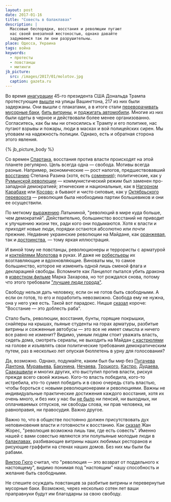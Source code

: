 ```yaml
---
layout: post
date: 2017-01-16
title: "Совесть в балаклавах"
description: |
  Массовые беспорядки, восстания и революции пугают
  нас своей внезапной жестокостью, однако давайте
  задумаемся так ли они разрушительны.
place: Одесса, Украина
tags: война
keywords:
  - протесты
  - повстанцы
  - митинги
jb_picture:
  src: /images/2017/01/molotov.jpg
  caption: gazeta.ru
---
```


Во время
[инагурации](http://korrespondent.net/world/3803721-tramp-prynial-prysiahu-prezydenta-ssha)
45-го президента США Дональда Трампа протестующие
[вышли](http://korrespondent.net/world/3803826-protesty-protyv-trampa-bolee-200-chelovek-arestovany)
на улицы Вашингтона, 217 из них были задержаны. Они вышли с плакатами, а в итоге стали
[переворачивать мусорные баки](http://obozrevatel.com/abroad/23918-aktsii-protiv-trampa-v-vashingtone-protestuyuschie-pereshli-k-pogromam.htm),
[бить витрины](http://www.rbc.ru/politics/20/01/2017/588230a39a794767fc391669),
и [поджигать автомобили](http://www.ntv.ru/novosti/1748477/). Многие из них были одеты
в черное и действовали более менее организованно. Согласитесь, как бы мы ни относились к
Трампу и его политике, нас пугают взрывы и пожары, люди в масках и вой полицейских
сирен. Мы уповаем на надежность полиции. Однако, есть и обратная сторона этого
явления.

{% jb_picture_body %}

<!--more-->

Со времен [Спартака](https://ru.wikipedia.org/wiki/%D0%92%D0%BE%D1%81%D1%81%D1%82%D0%B0%D0%BD%D0%B8%D0%B5_%D0%A1%D0%BF%D0%B0%D1%80%D1%82%D0%B0%D0%BA%D0%B0),
восстания против власти происходят на этой планете регулярно. Цель всегда
одна &mdash; свобода. Мотивы всегда разные. Например,
экономические &mdash;
рост налогов, предшествовавший
[восстанию](https://ru.wikipedia.org/wiki/%D0%92%D0%BE%D1%81%D1%81%D1%82%D0%B0%D0%BD%D0%B8%D0%B5_%D0%BF%D0%BE%D0%B4_%D0%BF%D1%80%D0%B5%D0%B4%D0%B2%D0%BE%D0%B4%D0%B8%D1%82%D0%B5%D0%BB%D1%8C%D1%81%D1%82%D0%B2%D0%BE%D0%BC_%D0%A1%D1%82%D0%B5%D0%BF%D0%B0%D0%BD%D0%B0_%D0%A0%D0%B0%D0%B7%D0%B8%D0%BD%D0%B0)
Степана Разина
(хотя, есть [сомнения](http://ruspravda.info/Stepan-Razin-vosstanie-ili-voyna-s-zahvatchikami-142.html));
политические, как у
[Румынской революции](https://ru.wikipedia.org/wiki/%D0%A0%D1%83%D0%BC%D1%8B%D0%BD%D1%81%D0%BA%D0%B0%D1%8F_%D1%80%D0%B5%D0%B2%D0%BE%D0%BB%D1%8E%D1%86%D0%B8%D1%8F_%281989%29) &mdash;
коммунистический режим был заменен про-западной демократией;
этнические и национальные, как в
[Нагорном Карабахе](https://ru.wikipedia.org/wiki/%D0%9A%D0%B0%D1%80%D0%B0%D0%B1%D0%B0%D1%85%D1%81%D0%BA%D0%B8%D0%B9_%D0%BA%D0%BE%D0%BD%D1%84%D0%BB%D0%B8%D0%BA%D1%82)
или [Косово](https://ru.wikipedia.org/wiki/%D0%A0%D0%B0%D1%81%D0%BF%D0%B0%D0%B4_%D0%AE%D0%B3%D0%BE%D1%81%D0%BB%D0%B0%D0%B2%D0%B8%D0%B8);
а бывают и чисто силовые, как у
[Октябрьского переворота](https://ru.wikipedia.org/wiki/%D0%9E%D0%BA%D1%82%D1%8F%D0%B1%D1%80%D1%8C%D1%81%D0%BA%D0%B0%D1%8F_%D1%80%D0%B5%D0%B2%D0%BE%D0%BB%D1%8E%D1%86%D0%B8%D1%8F)
&mdash; революция была необходима партии большевиков и они ее осуществили.

По меткому [выражению](https://www.gazeta.ru/column/latynina/3815190.shtml)
Латыниной, "революций в мире куда больше, чем демократий". Действительно, большинство
восстаний не приводит к улучшению жизни тех, ради кого они подымаются. Хотя
к власти и приходят новые люди, порядки остаются абсолютно или _почти_ прежние.
Недавние украинские революции на Майдане, как [оранжевая](https://ru.wikipedia.org/wiki/%D0%9E%D1%80%D0%B0%D0%BD%D0%B6%D0%B5%D0%B2%D0%B0%D1%8F_%D1%80%D0%B5%D0%B2%D0%BE%D0%BB%D1%8E%D1%86%D0%B8%D1%8F),
так и [достоинства](https://ru.wikipedia.org/wiki/%D0%95%D0%B2%D1%80%D0%BE%D0%BC%D0%B0%D0%B9%D0%B4%D0%B0%D0%BD),
&mdash; тому яркая иллюстрация.

И виной тому не повстанцы, революционеры и террористы с арматурой
и [коктейлями Молотова](http://nbnews.com.ua/ua/news/111217/) в руках. И даже не
[робеспьеры](https://ru.wikipedia.org/wiki/%D0%A0%D0%BE%D0%B1%D0%B5%D1%81%D0%BF%D1%8C%D0%B5%D1%80,_%D0%9C%D0%B0%D0%BA%D1%81%D0%B8%D0%BC%D0%B8%D0%BB%D0%B8%D0%B0%D0%BD)
их возглавляющие и вдохновляющие. Виноваты мы, то самое большинство, которое
не изменить одной лишь сменой флага и декларацией свободы. Вспомните
как Ланцелот пытался убить дракона в [известном фильме](https://ru.wikipedia.org/wiki/%D0%A3%D0%B1%D0%B8%D1%82%D1%8C_%D0%B4%D1%80%D0%B0%D0%BA%D0%BE%D0%BD%D0%B0)
Марка Захарова, но тот рождался снова, потому что этого требовали
["лучшие люди города"](https://ru.wikiquote.org/wiki/%D0%A3%D0%B1%D0%B8%D1%82%D1%8C_%D0%B4%D1%80%D0%B0%D0%BA%D0%BE%D0%BD%D0%B0_%28%D1%84%D0%B8%D0%BB%D1%8C%D0%BC%29).

Свободу нельзя дать человеку, если он не готов быть свободными. А если он
готов, то его и поработить невозможно. Свобода ему не нужна, она у него
уже есть. Такой вот парадокс. Ницше
[сказал](http://nitshe.ru/zara2-10.html) короче:
"Восстание &mdash; это доблесть раба".

Стало быть, революции, восстания, бунты, горящие покрышки, снайперы
на крышах, пьяные студенты на горах арматуры, разбитые витрины
и сожженные автобусы &mdash; это все не имеет смысла и ничего все равно
не изменит? Видимо, умным людям стоит уважать власть, сидеть дома, смотреть сериалы,
не выходить на Майдан [с кастрюлями](http://gazeta.ua/ru/articles/kiev-life/_kastryuli-vedra-kotelki-kak-na-majdane-prinimayut-novyj-zakon/537085)
на голове и изъявлять свои политические требования демократическим путем,
раз в несколько лет опуская бюллетень в урну для голосования?

Да, возможно. Однако, подумайте, каким был бы мир без
[Пугачева](https://ru.wikipedia.org/wiki/%D0%9F%D1%83%D0%B3%D0%B0%D1%87%D1%91%D0%B2,_%D0%95%D0%BC%D0%B5%D0%BB%D1%8C%D1%8F%D0%BD_%D0%98%D0%B2%D0%B0%D0%BD%D0%BE%D0%B2%D0%B8%D1%87)
[Дантона](https://ru.wikipedia.org/wiki/%D0%94%D0%B0%D0%BD%D1%82%D0%BE%D0%BD,_%D0%96%D0%BE%D1%80%D0%B6_%D0%96%D0%B0%D0%BA),
[Муравьева](https://ru.wikipedia.org/wiki/%D0%9C%D1%83%D1%80%D0%B0%D0%B2%D1%8C%D1%91%D0%B2,_%D0%90%D0%BB%D0%B5%D0%BA%D1%81%D0%B0%D0%BD%D0%B4%D1%80_%D0%9D%D0%B8%D0%BA%D0%BE%D0%BB%D0%B0%D0%B5%D0%B2%D0%B8%D1%87),
[Бакунина](https://ru.wikipedia.org/wiki/%D0%91%D0%B0%D0%BA%D1%83%D0%BD%D0%B8%D0%BD,_%D0%9C%D0%B8%D1%85%D0%B0%D0%B8%D0%BB_%D0%90%D0%BB%D0%B5%D0%BA%D1%81%D0%B0%D0%BD%D0%B4%D1%80%D0%BE%D0%B2%D0%B8%D1%87),
[Нечаева](https://ru.wikipedia.org/wiki/%D0%9D%D0%B5%D1%87%D0%B0%D0%B5%D0%B2,_%D0%A1%D0%B5%D1%80%D0%B3%D0%B5%D0%B9_%D0%93%D0%B5%D0%BD%D0%BD%D0%B0%D0%B4%D0%B8%D0%B5%D0%B2%D0%B8%D1%87),
[Троцкого](https://uk.wikipedia.org/wiki/%D0%A2%D1%80%D0%BE%D1%86%D1%8C%D0%BA%D0%B8%D0%B9_%D0%9B%D0%B5%D0%B2_%D0%94%D0%B0%D0%B2%D0%B8%D0%B4%D0%BE%D0%B2%D0%B8%D1%87),
[Кастро](https://ru.wikipedia.org/wiki/%D0%9A%D0%B0%D1%81%D1%82%D1%80%D0%BE,_%D0%A4%D0%B8%D0%B4%D0%B5%D0%BB%D1%8C),
[Дудаева](https://ru.wikipedia.org/wiki/%D0%94%D1%83%D0%B4%D0%B0%D0%B5%D0%B2,_%D0%94%D0%B6%D0%BE%D1%85%D0%B0%D1%80_%D0%9C%D1%83%D1%81%D0%B0%D0%B5%D0%B2%D0%B8%D1%87),
[Саакашвили](https://ru.wikipedia.org/wiki/%D0%A1%D0%B0%D0%B0%D0%BA%D0%B0%D1%88%D0%B2%D0%B8%D0%BB%D0%B8,_%D0%9C%D0%B8%D1%85%D0%B0%D0%B8%D0%BB_%D0%9D%D0%B8%D0%BA%D0%BE%D0%BB%D0%BE%D0%B7%D0%BE%D0%B2%D0%B8%D1%87)
и многих других, кто выступил против власти, рискуя прежде всего своей жизнью.
Кого-то власть победила, кого-то истребила, кто-то сумел победить и в свою очередь стать
властью, чтобы бороться с новыми революционерами и революциями. Важны не
индивидуальные практические достижения каждого восстания, хотя их очень много,
и без них у нас бы [не было](http://pikabu.ru/story/chto_dala_lyudyam_sovetskaya_vlast_sssr_3492006)
ни пенсий, ни выходных, ни оплачиваемых отпусков,
ни свободы слова, ни прав человека, ни равноправия, ни правосудия.
Важно другое.

Важно то, что в обществе постоянно должен присутствовать дух неповиновения власти
и готовности к восстанию. Как [сказал](https://ru.wikiquote.org/wiki/%D0%96%D0%B0%D0%BD_%D0%96%D0%BE%D1%80%D0%B5%D1%81)
Жан Жорес, "революция возможна лишь там, где есть совесть". Именно нашей с вами
совестью являются эти полупьяные молодые люди в
[балаклавах](https://ru.wikipedia.org/wiki/%D0%91%D0%B0%D0%BB%D0%B0%D0%BA%D0%BB%D0%B0%D0%B2%D0%B0_%28%D0%B3%D0%BE%D0%BB%D0%BE%D0%B2%D0%BD%D0%BE%D0%B9_%D1%83%D0%B1%D0%BE%D1%80%29), разбивающие
витрины наших любимых ресторанов и рисующие граффити на стенах наших домов.
Без них мы были бы рабами.

[Виктор Гюго](https://ru.wikipedia.org/wiki/%D0%93%D1%8E%D0%B3%D0%BE,_%D0%92%D0%B8%D0%BA%D1%82%D0%BE%D1%80)
считал, что "революция &mdash; это возврат от поддельного к настоящему",
видимо понимая под "настоящим" нашу способность и желание быть свободными.

Не спешите осуждать повстанцев за разбитые витрины и перевернутые
мусорные баки. Возможно, через несколько сотен лет ваши
праправнуки будут им благодарны за свою свободу.

